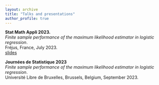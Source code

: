 ```yaml
---
layout: archive
title: "Talks and presentations"
author_profile: true
---
```


**Stat Math Appli 2023.**  
*Finite sample performance of the maximum likelihood estimator in logistic regression*.  
Fréjus, France, July 2023.  
[slides](../files/HC_logistic_regression_frejus.pdf)

**Journées de Statistique 2023**  
*Finite sample performance of the maximum likelihood estimator in logistic regression*.  
Université Libre de Bruxelles, Brussels, Belgium, September 2023.
